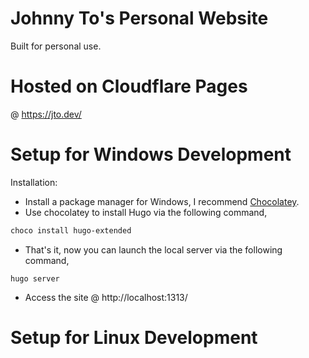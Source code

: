 # Johnny To's Personal Website
Built for personal use.

# Hosted on Cloudflare Pages
@ https://jto.dev/

# Setup for Windows Development
Installation:
- Install a package manager for Windows, I recommend [Chocolatey](https://chocolatey.org/).
- Use chocolatey to install Hugo via the following command,
``` powershell
choco install hugo-extended
```
- That's it, now you can launch the local server via the following command,
```
hugo server
```
- Access the site @ http://localhost:1313/

# Setup for Linux Development